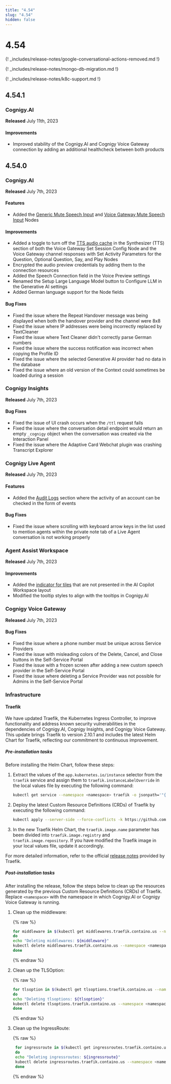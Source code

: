 ```yaml
---
title: "4.54"
slug: "4.54"
hidden: false
---
```


# 4.54

{! _includes/release-notes/google-conversational-actions-removed.md !}

{! _includes/release-notes/mongo-db-migration.md !}

{! _includes/release-notes/k8c-support.md !}

## 4.54.1

### Cognigy.AI

**Released** July 11th, 2023

#### Improvements

- Improved stability of the Cognigy.AI and Cognigy Voice Gateway connection by adding an additional healthcheck between both products

## 4.54.0

### Cognigy.AI

**Released** July 7th, 2023

#### Features

- Added the [Generic Mute Speech Input](../ai/build/node-reference/voice/generic/mute-speech-input.md) and [Voice Gateway Mute Speech Input](../ai/build/node-reference/voice/voice-gateway/mute-speech-input.md) Nodes

#### Improvements

- Added a toggle to turn off the [TTS audio cache](../ai/build/node-reference/voice/voice-gateway/parameter-details.md#synthesizer---text-to-speech) in the Synthesizer (TTS) section of both the Voice Gateway Set Session Config Node and the Voice Gateway channel responses with Set Activity Parameters for the Question, Optional Question, Say, and Play Nodes
- Encrypted the audio preview credentials by adding them to the connection resources
- Added the Speech Connection field in the Voice Preview settings
- Renamed the Setup Large Language Model button to Configure LLM in the Generative AI settings
- Added German language support for the Node fields

#### Bug Fixes

- Fixed the issue where the Repeat Handover message was being displayed when both the handover provider and the channel were 8x8
- Fixed the issue where IP addresses were being incorrectly replaced by TextCleaner
- Fixed the issue where Text Cleaner didn't correctly parse German numbers
- Fixed the issue where the success notification was incorrect when copying the Profile ID
- Fixed the issue where the selected Generative AI provider had no data in the database
- Fixed the issue where an old version of the Context could sometimes be loaded during a session

### Cognigy Insights

**Released** July 7th, 2023

#### Bug Fixes

- Fixed the issue of UI crash occurs when the `/ttl` request fails
- Fixed the issue where the conversation detail endpoint would return an empty `_cognigy` object when the conversation was created via the Interaction Panel
- Fixed the issue where the Adaptive Card Webchat plugin was crashing Transcript Explorer

### Cognigy Live Agent

**Released** July 7th, 2023

#### Features

- Added the [Audit Logs](../live-agent/settings/audit-logs.md) section where the activity of an account can be checked in the form of events

#### Bug Fixes

- Fixed the issue where scrolling with keyboard arrow keys in the list used to mention agents within the private note tab of a Live Agent conversation is not working properly

### Agent Assist Workspace

**Released** July 7th, 2023

#### Improvements

- Added the [indicator for tiles](../ai-copilot/configuration.md#tile-id) that are not presented in the AI Copilot Workspace layout
- Modified the tooltip styles to align with the tooltips in Cognigy.AI

### Cognigy Voice Gateway

**Released** July 7th, 2023

#### Bug Fixes

- Fixed the issue where a phone number must be unique across Service Providers
- Fixed the issue with misleading colors of the Delete, Cancel, and Close buttons in the Self-Service Portal
- Fixed the issue with a frozen screen after adding a new custom speech provider in the Self-Service Portal
- Fixed the issue where deleting a Service Provider was not possible for Admins in the Self-Service Portal

### Infrastructure

#### Traefik

We have updated Traefik, the Kubernetes Ingress Controller,
to improve functionality and address known security vulnerabilities in the dependencies of Cognigy.AI,
Cognigy Insights, and Cognigy Voice Gateway.
This update brings Traefik to version 2.10.1 and includes the latest Helm Chart for Traefik,
reflecting our commitment to continuous improvement.

##### Pre-installation tasks

Before installing the Helm Chart, follow these steps:

1. Extract the values of the `app.kubernetes.io/instance` selector from the `traefik` service and assign them to `traefik.instanceLabelOverride` in the local values file by executing the following command:
   ```bash
   kubectl get service --namespace <namespace> traefik -o jsonpath='"{.spec.selector.app\.kubernetes\.io\/instance}"{"\n"}'
   ```
2. Deploy the latest Custom Resource Definitions (CRDs) of Traefik by executing the following command:
   ```bash
   kubectl apply --server-side --force-conflicts -k https://github.com/traefik/traefik-helm-chart/traefik/crds/
   ```
3. In the new Traefik Helm Chart, the `traefik.image.name` parameter has been divided into `traefik.image.registry` and `traefik.image.repository`. If you have modified the Traefik image in your local values file, update it accordingly.

For more detailed information, refer to the official [release notes](https://github.com/traefik/traefik-helm-chart/releases) provided by Traefik.

##### Post-installation tasks

After installing the release,
follow the steps below to clean up the resources generated by the previous Custom Resource Definitions
(CRDs) of Traefik.
Replace `<namespace>` with the namespace in which Cognigy.AI or Cognigy Voice Gateway is running.

1. Clean up the middleware:

   {% raw %}

   ```bash
   for middleware in $(kubectl get middlewares.traefik.containo.us --namespace <namespace> -o go-template='{{range .items }}{{if eq .apiVersion "traefik.containo.us/v1alpha1"}}{{printf "%s\n" .metadata.name}}{{end}}{{end}}')
   do
   echo "Deleting middlewares: ${middleware}"
   kubectl delete middlewares.traefik.containo.us --namespace <namespace> ${middleware}
   done
   ```

   {% endraw %}

2. Clean up the TLSOption:

   {% raw %}

   ```bash
   for tlsoption in $(kubectl get tlsoptions.traefik.containo.us --namespace <namespace> -o go-template='{{range .items }}{{printf "%s\n" .metadata.name}}{{end}}')
   do
   echo "Deleting tlsoptions: ${tlsoption}"
   kubectl delete tlsoptions.traefik.containo.us --namespace <namespace> ${tlsoption}
   done
   ```

   {% endraw %}

3. Clean up the IngressRoute:

   {% raw %}

   ```bash
    for ingressroute in $(kubectl get ingressroutes.traefik.containo.us --namespace <namespace> -o go-template='{{range .items }}{{printf "%s\n" .metadata.name}}{{end}}')
    do
    echo "Deleting ingressroutes: ${ingressroute}"
    kubectl delete ingressroutes.traefik.containo.us --namespace <namespace> ${ingressroute}
    done
   ```

   {% endraw %}
